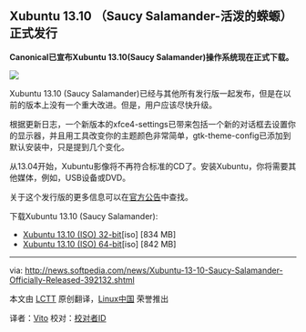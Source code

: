Xubuntu 13.10 （Saucy Salamander-活泼的蝾螈）正式发行
---

**Canonical已宣布Xubuntu 13.10(Saucy Salamander)操作系统现在正式下载。**

![](https://github-camo.global.ssl.fastly.net/594a07a71e2bc9e3c3ee2b67fac0d1aad2a808b4/687474703a2f2f69312d6e6577732e736f667470656469612d7374617469632e636f6d2f696d616765732f6e657773322f587562756e74752d31332d31302d53617563792d53616c616d616e6465722d4f6666696369616c6c792d52656c65617365642d3339323133322d322e6a7067)

Xubuntu 13.10 (Saucy Salamander)已经与其他所有发行版一起发布，但是在以前的版本上没有一个重大改进。但是，用户应该尽快升级。

根据更新日志，一个新版本的xfce4-settings已带来包括一个新的对话框去设置你的显示器，并且用工具改变你的主题颜色非常简单，gtk-theme-config已添加到默认安装中，只是提到几个变化。

从13.04开始，Xubuntu影像将不再符合标准的CD了。安装Xubuntu，你将需要其他媒体，例如，USB设备或DVD。

关于这个发行版的更多信息可以在[官方公告][1]中查找。

下载Xubuntu 13.10 (Saucy Salamander):

- [Xubuntu 13.10 (ISO) 32-bit][2][iso] [834 MB]
- [Xubuntu 13.10 (ISO) 64-bit][3][iso] [842 MB]

--------------------------------------------------------------------------------

via: http://news.softpedia.com/news/Xubuntu-13-10-Saucy-Salamander-Officially-Released-392132.shtml

本文由 [LCTT](https://github.com/LCTT/TranslateProject) 原创翻译，[Linux中国](http://linux.cn/) 荣誉推出

译者：[Vito](https://github.com/vito-L) 校对：[校对者ID](https://github.com/校对者ID)

[1]:https://wiki.ubuntu.com/SaucySalamander/ReleaseNotes/Xubuntu
[2]:http://cdimage.ubuntu.com/xubuntu/releases/13.10/release/xubuntu-13.10-desktop-i386.iso
[3]:http://cdimage.ubuntu.com/xubuntu/releases/13.10/release/xubuntu-13.10-desktop-amd64.iso 
